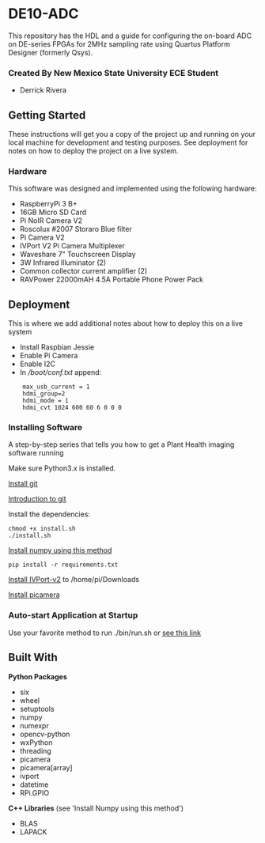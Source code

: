 # DE10-ADC
This repository has the HDL and a guide for configuring the on-board ADC on DE-series FPGAs for 2MHz sampling rate using Quartus Platform Designer (formerly Qsys).



### Created By New Mexico State University ECE Student

* Derrick Rivera


## Getting Started

These instructions will get you a copy of the project up and running on your local machine for development and testing purposes. See deployment for notes on how to deploy the project on a live system.



### Hardware 

This software was designed and implemented using the following hardware:
* RaspberryPi 3 B+
* 16GB Micro SD Card
* Pi NoIR Camera V2 
* Roscolux #2007 Storaro Blue filter
* Pi Camera V2
* IVPort V2 Pi Camera Multiplexer 
* Waveshare 7" Touchscreen Display
* 3W Infrared Illuminator (2)
* Common collector current amplifier (2) 
* RAVPower 22000mAH 4.5A Portable Phone Power Pack



## Deployment

This is where we add additional notes about how to deploy this on a live system

* Install Raspbian Jessie
* Enable Pi Camera
* Enable I2C
* In */boot/conf.txt* append:
```
    max_usb_current = 1
    hdmi_group=2
    hdmi_mode = 1
    hdmi_cvt 1024 600 60 6 0 0 0
```


### Installing Software

A step-by-step series that tells you how to get a Plant Health imaging software running

Make sure Python3.x is installed.

[Install git](https://projects.raspberrypi.org/en/projects/getting-strated-with-git/4)

[Introduction to git](https://product.hubspot.com/blog/git-and-github-tutorial-for-beginners)

Install the dependencies:
```
chmod +x install.sh
./install.sh
```
[Install numpy using this method](https://hunseblog.wordpress.com/2014/09/15/installing-numpy-and-openblas/) 
```
pip install -r requirements.txt
```
[Install IVPort-v2](https://github.com/ivmech/ivport-v2) to /home/pi/Downloads

[Install picamera](https://github.com/waveform80/picamera) 



### Auto-start Application at Startup

Use your favorite method to run ./bin/run.sh or [see this link](https://www.dexterindustries.com/howto/run-a-program-on-your-raspberry-pi-at-startup/)


## Built With

**Python Packages**

* six
* wheel
* setuptools
* numpy
* numexpr
* opencv-python
* wxPython 
* threading
* picamera
* picamera[array]
* ivport
* datetime
* RPi.GPIO

**C++ Libraries** (see 'Install Numpy using this method')

* BLAS
* LAPACK
